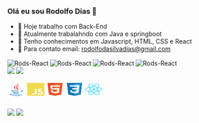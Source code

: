 ### Olá eu sou Rodolfo Dias  👋

- 🔭 Hoje trabalho com Back-End
- 🌱 Atualmente trabalahndo com Java e springboot
- 🌱 Tenho conhecimentos em Javascript, HTML, CSS e React
- 👯 Para contato email: rodolfodasilvadias@gmail.com

 <div>
<img align="center" alt="Rods-React" height="30" width="50" src="https://img.shields.io/badge/GIT-E44C30?style=for-the-badge&logo=git&logoColor=white">
<img align="center" alt="Rods-React" height="30" width="80" src="https://img.shields.io/badge/Visual_Studio_Code-0078D4?style=for-the-badge&logo=visual%20studio%20code&logoColor=white">
<img align="center" alt="Rods-React" height="30" width="80" src="https://img.shields.io/badge/Windows-0078D6?style=for-the-badge&logo=windows&logoColor=white">
<img align="center" alt="Rods-React" height="30" width="50" src="https://img.shields.io/badge/Linux-FCC624?style=for-the-badge&logo=linux&logoColor=black">   
</div>


  <div>
  <img height="180em" src="https://github-readme-stats.vercel.app/api?username=RodolfoSDias&show_icons=true&theme=dark&include_all_commits=true&count_private=true"/>
  <img  height="180em" src="https://github-readme-stats.vercel.app/api/top-langs/?username=RodolfoSDias&layout=compact&langs_count=16&theme=dark"/>
  </div>
  
<div style="display: inline_block"><br>
<img align="center" alt="Rods-java" height="30" width="40" src= "https://raw.githubusercontent.com/devicons/devicon/master/icons/java/java-original.svg">
<img align="center" alt="Rods-Js" height="30" width="40" src="https://raw.githubusercontent.com/devicons/devicon/master/icons/javascript/javascript-plain.svg">
<img align="center" alt="Rods-HTML" height="30" width="40" src="https://raw.githubusercontent.com/devicons/devicon/master/icons/html5/html5-original.svg">
<img align="center" alt="Rods-CSS" height="30" width="40" src="https://raw.githubusercontent.com/devicons/devicon/master/icons/css3/css3-original.svg">
<img align="center" alt="Rods-React" height="30" width="40" src="https://raw.githubusercontent.com/devicons/devicon/master/icons/react/react-original.svg"> 

</div>
  
  ##
 
<div> 
<a href="https://www.linkedin.com/in/rodolfo-da-silva-dias-b1ab48138" target="_blank"><img src="https://img.shields.io/badge/-LinkedIn-%230077B5?style=for-the-badge&logo=linkedin&logoColor=white" target="_blank"></a> 
<a href="https://api.whatsapp.com/send/?phone=5562984679962&text&type=phone_number&app_absent=0" target="_blank"><img src="https://img.shields.io/badge/WhatsApp-25D366?style=for-the-badge&logo=whatsapp&logoColor=white"></a>   
</div>
